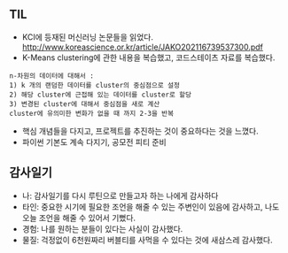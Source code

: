 ## TIL 
- KCI에 등재된 머신러닝 논문들을 읽었다. http://www.koreascience.or.kr/article/JAKO202116739537300.pdf
- K-Means clustering에 관한 내용을 복습했고, 코드스테이츠 자료를 복습했다.
```
n-차원의 데이터에 대해서 :
1) k 개의 랜덤한 데이터를 cluster의 중심점으로 설정
2) 해당 cluster에 근접해 있는 데이터를 cluster로 할당
3) 변경된 cluster에 대해서 중심점을 새로 계산
cluster에 유의미한 변화가 없을 때 까지 2-3을 반복
```
- 핵심 개념들을 다지고, 프로젝트를 추진하는 것이 중요하다는 것을 느꼈다. 
- 파이썬 기본도 계속 다지기, 공모전 피티 준비 

## 감사일기 
- 나: 감사일기를 다시 루틴으로 만들고자 하는 나에게 감사하다
- 타인: 중요한 시기에 필요한 조언을 해줄 수 있는 주변인이 있음에 감사하고, 나도 오늘 조언을 해줄 수 있어서 기뻤다.
- 경험: 나를 원하는 분들이 있다는 사실이 감사했다.
- 물질: 걱정없이 6천원짜리 버블티를 사먹을 수 있다는 것에 새삼스레 감사했다. 
